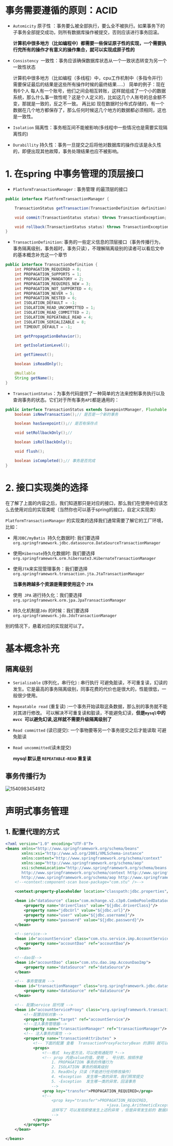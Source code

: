 # 事务需要遵循的原则：ACID

- `Automicity`  原子性 ：事务要么被全部执行，要么全不被执行。如果事务下的子事务全部提交成功，则所有数据库操作被提交，否则应该进行事务回滚。

  **计算机中很多地方（比如编程中）都需要一些保证原子性的实现，一个需要执行完所有的操作才有意义的操作集合，就可以实现成原子性的**

- `Consistency `一致性：事务应该确保数据库状态从一个一致状态转变为另一个一致性状态

  计算机中很多地方（比如编程（多线程）中，cpu工作机制中（多指令并行）需要保证最后的结果是这些所有操作时候的最终结果…..）
  简单的例子：现在有6个人 每人有一个账号，他们之间会相互转账，这样就组成了一个小的数据系统，那么什么事一致性呢？这是个人定义的，比如这几个人账号的总金额不变，那就是一致的，反之不一致。 再比如 现在数据时分布式存储的，有一个数据在几个地方都保存了，那么任何时候这几个地方的数据都必须相同，这也是一致性。

- `Isolation` 隔离性：事务相互间不能被影响(多线程中一些情况也是需要实现隔离性的)

- `Durabillity` 持久性：事务一旦提交之后将他对数据库的操作应该是永久性的，即便出现其他故障，事务处理结果也应不被影响。

# 1. 在spring 中事务管理的顶层接口

* `PlatformTransactionManager` : 事务管理 的最顶层的接口

```java
public interface PlatformTransactionManager {

    TransactionStatus getTransaction(TransactionDefinition definition) throws TransactionException;

    void commit(TransactionStatus status) throws TransactionException;

    void rollback(TransactionStatus status) throws TransactionException;
}
```

* `TransactionDefinition`: 事务的一些定义信息的顶层接口（事务传播行为，事务隔离级别，事务超时，事务只读），不理解隔离级别的读者可以看后文中的基本概念补充这一个章节

```java
public interface TransactionDefinition {
    int PROPAGATION_REQUIRED = 0;
    int PROPAGATION_SUPPORTS = 1;
    int PROPAGATION_MANDATORY = 2;
    int PROPAGATION_REQUIRES_NEW = 3;
    int PROPAGATION_NOT_SUPPORTED = 4;
    int PROPAGATION_NEVER = 5;
    int PROPAGATION_NESTED = 6;
    int ISOLATION_DEFAULT = -1;
    int ISOLATION_READ_UNCOMMITTED = 1;
    int ISOLATION_READ_COMMITTED = 2;
    int ISOLATION_REPEATABLE_READ = 4;
    int ISOLATION_SERIALIZABLE = 8;
    int TIMEOUT_DEFAULT = -1;

    int getPropagationBehavior();

    int getIsolationLevel();

    int getTimeout();

    boolean isReadOnly();

    @Nullable
    String getName();
}
```

* `TransactionStatus`：为事务代码提供了一种简单的方法来控制事务执行以及查询事务的状态。它们对于所有事务`API`都是通用的：

```java
public interface TransactionStatus extends SavepointManager, Flushable {
    boolean isNewTransaction();// 是否是一个新的事务

    boolean hasSavepoint();// 是否有保存点

    void setRollbackOnly();// 

    boolean isRollbackOnly();

    void flush();

    boolean isCompleted();// 事务是否完成
}
```



# 2. 接口实现类的选择

在了解了上面的内容之后，我们知道那只是对应的接口，那么我们在使用中应该怎么去使用对应的实现类呢（当然你也可以基于spring的接口，自定义实现类）

`PlatformTransactionManager`  的实现类的选择我们通常需要了解它的工厂环境，比如：

* 用`JDBC/myBatis `持久化数据时:  我们要选择 `org.springframework.jdbc.datasource.DataSourceTransactionManager`

* 使用`Hibernate`持久化数据时: 我们要选择 `org.springframework.orm.hibernate3.HibernateTransactionManager`

* 使用`JTA`来实现管理事务：我们要选择 `org.springframework.transaction.jta.JtaTransactionManager`

  **当事务跨越多个资源是需要使用这个 `JTA`**

* 使用` JPA` 进行持久化：我们要选择 `org.springframework.orm.jpa.JpaTransactionManager`

* 持久化机制是`Jdo` 的时候：我们要选择 `org.springframework.jdo.JdoTransactionManager`

别的情况下，悬着对应的实现就可以了。

# 基本概念补充

## 隔离级别

- `Serializable` (序列化，串行化) : 串行执行 可避免脏读，不可重复读，幻读的发生。它是最高的事务隔离级别，同事花费的代价也是很大的，性能很低，一般很少使用。

- `Repeatable read` (重复读) :一个事务开始读取这条数据，那么别的事务就不能对其进行修改。 可以解决不可重复读和脏读，不能避免幻读，**但是`mysql`中的 `mvcc `可以避免幻读,这样就不需要升级隔离级别了**

- `Read committed` (读已提交): 一个事物要等另一个事务提交之后才能读取 可避免脏读 

- `Read uncommitted`(读未提交) 

  **mysql 默认是 `REPEATABLE-READ` 重复读**

## 事务传播行为

![1540983454912](https://github.com/Alan-Jun/study-note/blob/master/spring%20framework/assets/1540983454912.png)

# 声明式事务管理

## 1. 配置代理的方式

```xml
<?xml version="1.0" encoding="UTF-8"?>
<beans xmlns="http://www.springframework.org/schema/beans"
       xmlns:xsi="http://www.w3.org/2001/XMLSchema-instance"
       xmlns:context="http://www.springframework.org/schema/context"
       xmlns:aop="http://www.springframework.org/schema/aop"
       xsi:schemaLocation="http://www.springframework.org/schema/beans http://www.springframework.org/schema/beans/spring-beans.xsd
       http://www.springframework.org/schema/context http://www.springframework.org/schema/context/spring-context.xsd
       http://www.springframework.org/schema/aop http://www.springframework.org/schema/aop/spring-aop.xsd">
    <!--<context:component-scan base-package="com.stu" />-->

    <context:property-placeholder location="classpath:jdbc.properties"/>

    <bean id="dataSource" class="com.mchange.v2.c3p0.ComboPooledDataSource">
        <property name="driverClass" value="${jdbc.driverClass}"/>
        <property name="jdbcUrl" value="${jdbc.url}"/>
        <property name="user" value="${jdbc.username}"/>
        <property name="password" value="${jdbc.password}"/>
    </bean>

    <!--service-->
    <bean id="accountService" class="com.stu.service.imp.AccountServiceImp">
        <property name="accountDao" ref="accountDao"/>
    </bean>

    <!--dao层-->
    <bean id="accountDao" class="com.stu.dao.imp.AccounDaoImp">
        <property name="dataSource" ref="dataSource"/>
    </bean>

    <!-- 事务管理类 -->
    <bean id="transactionManager" class="org.springframework.jdbc.datasource.DataSourceTransactionManager">
        <property name="dataSource" ref="dataSource"/>
    </bean>

    <!-- 配置service 层代理 -->
    <bean id="accountServiceProxy" class="org.springframework.transaction.interceptor.TransactionProxyFactoryBean">
        <!--配置目标对象-->
        <property name="target" ref="accountService"/>
        <!--注入事务管理器-->
        <property name="transactionManager" ref="transactionManager"/>
        <!-- 注入事务的属性 -->
        <property name="transactionAttributes" >
            <!-- 下面的配置 查看  TransactionProxyFactoryBean 的源码 就可以看到配置-->
            <props>
                <!--格式  key是方法，可以使用通配符 *-->
                <!-- prop 内是value的值，使用 ， 号分割，按顺序是
                    1. PROPAGATION 事务的传播行为
                    2. ISOLATION 事务的隔离级别
                    3. ReadOnly 只读（不能进行任何修改操作）
                    4. +Exception  发生哪一类的异常，我们照常提交
                    5. -Exception  发生哪一类的异常，回滚事务
                    -->
                <prop key="transfer">PROPAGATION_REQUIRED</prop>
                <!--
                    <prop key="transfer">PROPAGATION_REQUIRED,
											+java.lang.ArithmeticException</prop>
                    这样写了 可以发现即使发生上述的异常 ，但是异常发生前的 数据库操作，被提交了
                    -->
            </props>
        </property>
    </bean>

</beans>
```

